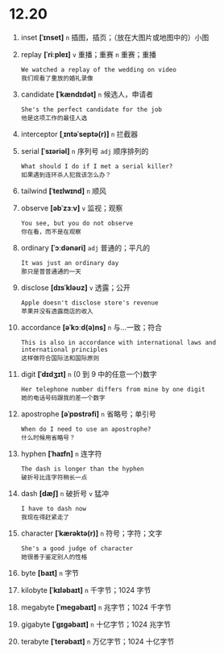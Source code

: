 # 12.20

1. inset **[ˈɪnset]** `n` 插图，插页；（放在大图片或地图中的）小图

2. replay **[ˈriːpleɪ]** `v` 重播；重赛 `n` 重赛；重播

   ```
   We watched a replay of the wedding on video
   我们观看了重放的婚礼录像
   ```

3. candidate **[ˈkændɪdət]** `n` 候选人，申请者

   ```
   She's the perfect candidate for the job
   他是这项工作的最佳人选
   ```

4. interceptor **[ˌɪntəˈseptə(r)]** `n` 拦截器

5. serial **[ˈsɪəriəl]** `n` 序列号 `adj` 顺序排列的

   ```
   What should I do if I met a serial killer?
   如果遇到连环杀人犯我该怎么办？
   ```

6. tailwind **[ˈteɪlwɪnd]** `n` 顺风

7. observe **[əbˈzɜːv]** `v` 监视；观察

   ```
   You see, but you do not observe
   你在看，而不是在观察
   ```

8. ordinary **[ˈɔːdənəri]** `adj` 普通的；平凡的

   ```
   It was just an ordinary day
   那只是普普通通的一天
   ```

9. disclose **[dɪsˈkləʊz]** `v` 透露；公开

   ```
   Apple doesn't disclose store's revenue
   苹果并没有透露商店的收入
   ```

10. accordance **[əˈkɔːd(ə)ns]** `n` 与...一致；符合

    ```
    This is also in accordance with international laws and international principles
    这样做符合国际法和国际原则
    ```

11. digit **[ˈdɪdʒɪt]** `n` (0 到 9 中的任意一个)数字

    ```
    Her telephone number differs from mine by one digit
    她的电话号码跟我的差一个数字
    ```

12. apostrophe **[əˈpɒstrəfi]** `n` 省略号；单引号

    ```
    When do I need to use an apostrophe?
    什么时候用省略号？
    ```

13. hyphen **[ˈhaɪfn]** `n` 连字符

    ```
    The dash is longer than the hyphen
    破折号比连字符稍长一点
    ```

14. dash **[dæʃ]** `n` 破折号 `v` 猛冲

    ```
    I have to dash now
    我现在得赶紧走了
    ```

15. character **[ˈkærəktə(r)]** `n` 符号；字符；文字

    ```
    She's a good judge of character
    她很善于鉴定别人的性格
    ```

16. byte **[baɪt]** `n` 字节

17. kilobyte **[ˈkɪləbaɪt]** `n` 千字节；1024 字节

18. megabyte **[ˈmeɡəbaɪt]** `n` 兆字节；1024 千字节

19. gigabyte **[ˈɡɪɡəbaɪt]** `n` 十亿字节；1024 兆字节

20. terabyte **[ˈterəbaɪt]** `n` 万亿字节；1024 十亿字节
